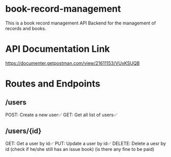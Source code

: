 # book-record-management

This is a book record management API Backend for the management of records and books.

# API Documentation Link

https://documenter.getpostman.com/view/21611153/VUxKSUQB


# Routes and Endpoints


## /users

POST: Create a new user✅
GET: Get all list of users✅



## /users/{id}

GET: Get a user by id✅
PUT: Update a user by id✅
DELETE: Delete a uesr by id (check if he/she still has an issue book) (is there any fine to be paid)
